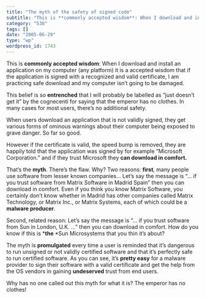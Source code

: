 ```yaml
---
title: "The myth of the safety of signed code"
subtitle: "This is **commonly accepted wisdom**: When I download and install an application on my computer (any..."
category: "538"
tags: []
date: "2005-06-29"
type: "wp"
wordpress_id: 1743
---
```

This is **commonly accepted wisdom**: When I download and install an application on my computer (any platform) it is a accepted wisdom that if the application is signed with a recognized and valid certificate, I am practicing safe download and my computer isn’t going to be damaged.

This belief is so **entrenched** that I will probably be labelled as “just doesn’t get it” by the cognecenti for saying that the emperor has no clothes. In many cases for most users, there’s no additional safety.

When users download an application that is not validly signed, they get various forms of ominous warnings about their computer being exposed to grave danger. So far so good.

However if the certificate is valid, the speed bump is removed, they are happily told that the application was signed by for example “Microsoft Corporation.” and if they trust Microsoft they **can download in comfort.**

That’s the **myth**. There’s the flaw. Why? Two reasons: **first**, many people use software from lesser known companies… Let’s say the message is “… if you trust software from Matrix Software in Madrid Spain” then you can download in comfort. Even if you think you know Matrix Software, you certainly don’t know whether in Madrid has other companies called Matrix Technology, or Matrix Inc., or Matrix Systems, each of which could be a **malware producer**. 

Second, related reason: Let’s say the message is “… if you trust software from Sun in London, U.K. …” then you can download in comfort. How do you know if this is ***the** *Sun Microsystems that you thin it’s about?

The myth is **promulgated** every time a user is reminded that it’s dangerous to run unsigned or not validly certified software and that it’s perfectly safe to run certified software. As you can see, it’s **pretty easy** for a malware provider to sign their software with a valid certificate and get the help from the OS vendors in gaining **undeserved** trust from end users.

Why has no one called out this myth for what it is? The emperor has no clothes!